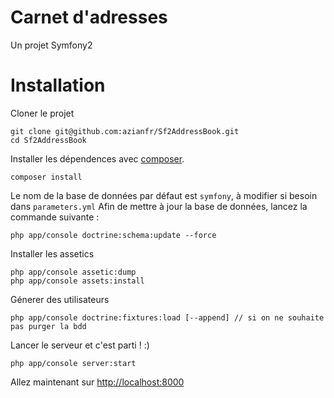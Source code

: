 # Carnet d'adresses

Un projet Symfony2

# Installation

Cloner le projet 

```
git clone git@github.com:azianfr/Sf2AddressBook.git
cd Sf2AddressBook
```

Installer les dépendences avec [composer](https://getcomposer.org/).

```
composer install
```

Le nom de la base de données par défaut est `symfony`, à modifier si besoin dans `parameters.yml`
Afin de mettre à jour la base de données, lancez la commande suivante :

```
php app/console doctrine:schema:update --force
```

Installer les assetics

```
php app/console assetic:dump
php app/console assets:install
```

Génerer des utilisateurs

```
php app/console doctrine:fixtures:load [--append] // si on ne souhaite pas purger la bdd
```

Lancer le serveur et c'est parti ! :)

```
php app/console server:start
```

Allez maintenant sur [http://localhost:8000](http://localhost:8000)
